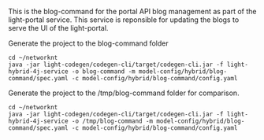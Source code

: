 This is the blog-command for the portal API blog management as part of the light-portal service. This service is reponsible for updating the blogs to serve the UI of the light-portal.

Generate the project to the blog-command folder

```
cd ~/networknt
java -jar light-codegen/codegen-cli/target/codegen-cli.jar -f light-hybrid-4j-service -o blog-command -m model-config/hybrid/blog-command/spec.yaml -c model-config/hybrid/blog-command/config.yaml
```

Generate the project to the /tmp/blog-command folder for comparison. 

```
cd ~/networknt
java -jar light-codegen/codegen-cli/target/codegen-cli.jar -f light-hybrid-4j-service -o /tmp/blog-command -m model-config/hybrid/blog-command/spec.yaml -c model-config/hybrid/blog-command/config.yaml
```
